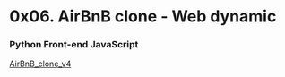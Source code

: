 # 0x06. AirBnB clone - Web dynamic
### Python Front-end JavaScript

[AirBnB_clone_v4](https://intranet.alxswe.com/projects/309)
